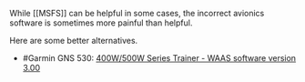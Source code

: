 While [[MSFS]] can be helpful in some cases, the incorrect avionics software is sometimes more painful than helpful.

Here are some better alternatives.

- #Garmin GNS 530: [400W/500W Series Trainer - WAAS software version 3.00](https://www8.garmin.com/support/download_details.jsp?id=3531)